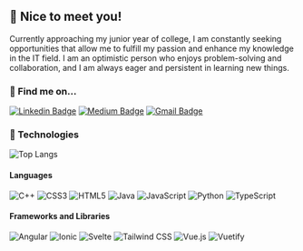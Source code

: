 ## 👋 Nice to meet you!
Currently approaching my junior year of college, I am constantly seeking opportunities that allow me to fulfill my passion and enhance my knowledge in the IT field. I am an optimistic person who enjoys problem-solving and collaboration, and I am always eager and persistent in learning new things.

### 🌱 Find me on...
[![Linkedin Badge](https://img.shields.io/badge/-leilasigles-blue?style=flat-square&logo=Linkedin&logoColor=white&link=https://www.linkedin.com/in/leilasigles/)](https://www.linkedin.com/in/leilasigles/)
[![Medium Badge](https://img.shields.io/badge/-@leilasigles-03a57a?style=flat-square&labelColor=000000&logo=Medium&link=https://medium.com/@leilasigles/)](https://medium.com/@leilasigles)
[![Gmail Badge](https://img.shields.io/badge/-leilasigles@gmail.com-c14438?style=flat-square&logo=Gmail&logoColor=white&link=mailto:leilasigles@gmail.com)](mailto:leilasigles@gmail.com)

### 💾 Technologies

![Top Langs](https://github-readme-stats.vercel.app/api/top-langs/?username=leilaigl&hide=TeX&layout=compact)

#### Languages

![C++](https://img.shields.io/badge/-C++-00599c?style=flat-square&logo=c)
![CSS3](https://img.shields.io/badge/-CSS3-1572b6?style=flat-square&logo=css3)
![HTML5](https://img.shields.io/badge/-HTML5-E34F26?style=flat-square&logo=html5&logoColor=white)
![Java](https://img.shields.io/badge/-Java-ed1d25?style=flat-square&logo=java)
![JavaScript](https://img.shields.io/badge/-JavaScript-F7DF1E?style=flat-square&logo=javascript&logoColor=black)
![Python](https://img.shields.io/badge/-Python-3776AB?style=flat-square&logo=Python&logoColor=white)
![TypeScript](https://img.shields.io/badge/-TypeScript-3178C6?style=flat-square&logo=Typescript&logoColor=white)

#### Frameworks and Libraries

![Angular](https://img.shields.io/badge/-Angular-DD0031?style=flat-square&logo=Angular)
![Ionic](https://img.shields.io/badge/-Ionic-3880FF?style=flat-square&logo=Ionic&logoColor=white)
![Svelte](https://img.shields.io/badge/-Svelte-FF3E00?style=flat-square&logo=Svelte&logoColor=white)
![Tailwind CSS](https://img.shields.io/badge/-Tailwind_CSS-06B6D4?style=flat-square&logo=TailwindCSS&logoColor=white)
![Vue.js](https://img.shields.io/badge/-Vue.js-4FC08D?style=flat-square&logo=Vue.js&logoColor=white)
![Vuetify](https://img.shields.io/badge/-Vuetify-1867C0?style=flat-square&logo=Vuetify)
